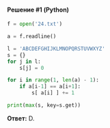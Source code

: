 #### Решение #1 (Python)
```python
f = open('24.txt')

a = f.readline()

l = 'ABCDEFGHIJKLMNOPQRSTUVWXYZ'
s = {}
for j in l:
    s[j] = 0

for i in range(1, len(a) - 1):
    if a[i-1] == a[i+1]:
        s[ a[i] ] += 1

print(max(s, key=s.get))
```

**Ответ:** D.
